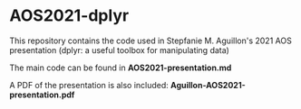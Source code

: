 # AOS2021-dplyr

This repository contains the code used in Stepfanie M. Aguillon's 2021 AOS presentation (dplyr: a useful toolbox for manipulating data)

The main code can be found in **AOS2021-presentation.md**

A PDF of the presentation is also included: **Aguillon-AOS2021-presentation.pdf**
